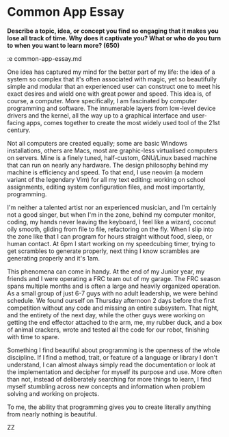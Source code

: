 # Common App Essay

**Describe a topic, idea, or concept you find so engaging that it makes you lose
all track of time. Why does it captivate you? What or who do you turn to when
you want to learn more? (650)**

:e common-app-essay.md

One idea has captured my mind for the better part of my life: the idea of a
system so complex that it's often associated with magic, yet so beautifully
simple and modular that an experienced user can construct one to meet his exact
desires and wield one with great power and speed. This idea is, of course, a
computer. More specifically, I am fascinated by computer programming and
software. The innumerable layers from low-level device drivers and the kernel,
all the way up to a graphical interface and user-facing apps, comes together to
create the most widely used tool of the 21st century. 

Not all computers are created equally; some are basic Windows installations,
others are Macs, most are graphic-less virtualised computers on servers. Mine
is a finely tuned, half-custom, GNU/Linux based machine that can run on nearly
any hardware. The design philosophy behind my machine is efficiency and speed.
To that end, I use neovim (a modern variant of the legendary Vim) for all my
text editing: working on school assignments, editing system configuration
files, and most importantly, programming.

I'm neither a talented artist nor an experienced musician, and I'm certainly
not a good singer, but when I'm in the zone, behind my computer monitor,
coding, my hands never leaving the keyboard, I feel like a wizard, coconut oily
smooth, gliding from file to file, refactoring on the fly. When I slip into the
zone like that I can program for hours straight without food, sleep, or human
contact. At 6pm I start working on my speedcubing timer, trying to get
scrambles to generate properly, next thing I know scrambles are generating
properly and it's 1am.

This phenomena can come in handy. At the end of my Junior year, my friends and
I were operating a FRC team out of my garage. The FRC season spans multiple
months and is often a large and heavily organized operation. As a small group
of just 6-7 guys with no adult leadership, we were behind schedule. We found
ourself on Thursday afternoon 2 days before the first competition without any
code and missing an entire subsystem. That night, and the entirety of the next
day, while the other guys were working on getting the end effector attached to
the arm, me, my rubber duck, and a box of animal crackers, wrote and tested all
the code for our robot, finishing with time to spare.

Something I find beautiful about programming is the openness of the whole
discipline. If I find a method, trait, or feature of a language or library I
don't understand, I can almost always simply read the documentation or look at
the implementation and decipher for myself its purpose and use. More often than
not, instead of deliberately searching for more things to learn, I find myself
stumbling across new concepts and information when problem solving and working
on projects.

To me, the ability that programming gives you to create literally anything from
nearly nothing is beautiful.

ZZ

